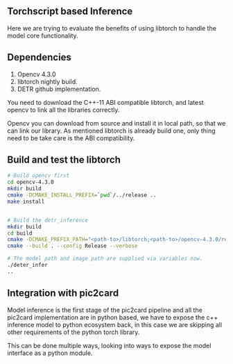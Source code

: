 ## Torchscript based Inference

Here we are trying to evaluate the benefits of using libtorch to handle the
model core functionality.



## Dependencies

1. Opencv 4.3.0
2. libtorch nightly build.
2. DETR github implementation.



You need to download the C++-11 ABI compatible libtorch, and latest opencv to
link all the libraries correctly.

Opencv you can download from source and install it in local path, so that we can
link our library. As mentioned libtorch is already build one, only thing need to
be take care is the ABI compatibility.


## Build and test the libtorch

```bash
# Build opencv first
cd opencv-4.3.0
mkdir build
cmake -DCMAKE_INSTALL_PREFIX=`pwd`/../release ..
make install


# Build the detr_inference
mkdir build
cd build
cmake -DCMAKE_PREFIX_PATH="<path-to>/libtorch;<path-to>/opencv-4.3.0/release"
cmake --build . --config Release --verbose

# The model path and image path are supplied via variables now.
./deter_infer
..
```


## Integration with pic2card

Model inference is the first stage of the pic2card pipeline and all the pic2card
implementation are in python based, we have to expose the c++ inference model to
python ecosystem back, in this case we are skipping all other requirements of
the python torch library.

This can be done multiple ways, looking into ways to expose the model interface
as a python module.
